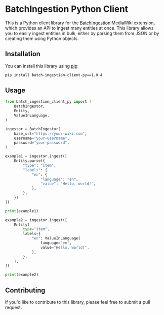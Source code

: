 # BatchIngestion Python Client

This is a Python client library for the [BatchIngestion](https://gitlab.the-qa-company.com/FrozenMink/batchingestionextension) MediaWiki extension, which provides an API to ingest many entities at once. This library allows you to easily ingest entities in bulk, either by parsing them from JSON or by creating them using Python objects.

## Installation

You can install this library using [pip](https://pypi.org/project/batch-ingestion-client-py/):

```bash
pip install batch-ingestion-client-py==1.0.4
```

## Usage

```python
from batch_ingestion_client_py import (
    BatchIngestor,
    Entity,
    ValueInLanguage,
)

ingestor = BatchIngestor(
    base_url="https://your-wiki.com",
    username="your-username",
    password="your-password",
)

example1 = ingestor.ingest([
    Entity.parse({
        "type": "item",
        "labels": {
            "en": {
                "language": "en",
                "value": "Hello, world!",
            },
        },
    })
])

print(example1)

example2 = ingestor.ingest([
    Entity(
        type="item",
        labels={
            "en": ValueInLanguage(
                language="en",
                value="Hello, world!",
            ),
        },
    ),
])

print(example2)
```

## Contributing

If you'd like to contribute to this library, please feel free to submit a pull request.

